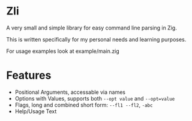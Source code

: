 # Zli

A very small and simple library for easy command line parsing in Zig.

This is written specifically for my personal needs and learning purposes.

For usage examples look at example/main.zig

# Features

- Positional Arguments, accessable via names
- Options with Values, supports both `--opt value` and `--opt=value`
- Flags, long and combined short form: `--fl1 --fl2`, `-abc`
- Help/Usage Text
